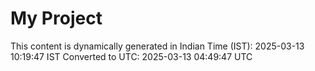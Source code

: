 # My Project

This content is dynamically generated in Indian Time (IST): 2025-03-13 10:19:47 IST
Converted to UTC: 2025-03-13 04:49:47 UTC
